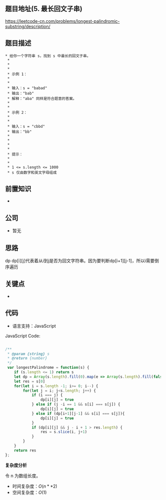 
## 题目地址(5. 最长回文子串)

https://leetcode-cn.com/problems/longest-palindromic-substring/description/

## 题目描述

```
* 给你一个字符串 s，找到 s 中最长的回文子串。
 * 
 * 
 * 
 * 示例 1：
 * 
 * 
 * 输入：s = "babad"
 * 输出："bab"
 * 解释："aba" 同样是符合题意的答案。
 * 
 * 
 * 示例 2：
 * 
 * 
 * 输入：s = "cbbd"
 * 输出："bb"
 * 
 * 
 * 
 * 
 * 提示：
 * 
 * 
 * 1 <= s.length <= 1000
 * s 仅由数字和英文字母组成
```

## 前置知识

- 

## 公司

- 暂无

## 思路
dp dp[i][j]代表着从i到j是否为回文字符串。因为要判断dp[i+1][j-1]，所以i需要倒序遍历

## 关键点

-  

## 代码

- 语言支持：JavaScript

JavaScript Code:

```javascript

/**
 * @param {string} s
 * @return {number}
 */
 var longestPalindrome = function(s) {
    if (s.length <= 1) return s
    let dp = Array(s.length).fill(0).map(e => Array(s.length).fill(false))
    let res = s[0]
    for(let i = s.length -1; i>= 0; i--) {
        for(let j = i; j<s.length; j++) {
            if (i === j) {
                dp[i][j] = true
            } else if (j -i == 1 && s[i] === s[j]) {
                dp[i][j] = true
            } else if (dp[i+1][j-1] && s[i] === s[j]){
                dp[i][j] = true
            }
            if (dp[i][j] && j - i + 1 > res.length) {
                res = s.slice(i, j+1)
            }
        }
    }
    return res
};

```


**复杂度分析**

令 n 为数组长度。

- 时间复杂度：$O(n**2)$
- 空间复杂度：$O(1)$

